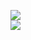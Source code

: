 [![](https://img.shields.io/badge/Made%20With-Github%20Spray-lightgrey.svg?style=for-the-badge&logo=github)](https://github.com/Annihil/github-spray#27286)  
[![](https://i.imgur.com/2DrTn0Z.gif)](https://github.com/Annihil/github-spray)